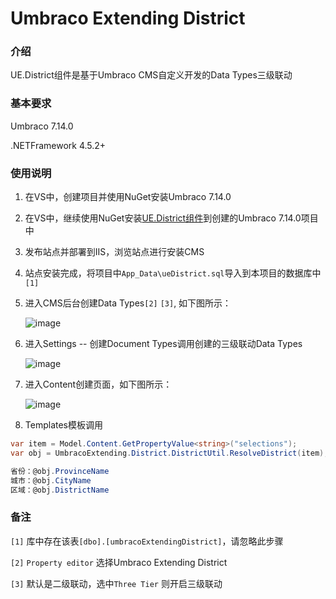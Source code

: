# Umbraco Extending District #

### 介绍
UE.District组件是基于Umbraco CMS自定义开发的Data Types三级联动

### 基本要求

Umbraco 7.14.0

.NETFramework 4.5.2+

### 使用说明

1. 在VS中，创建项目并使用NuGet安装Umbraco 7.14.0
2. 在VS中，继续使用NuGet安装[UE.District组件](https://www.nuget.org/packages/UmbracoExtending.District "点击获取UE.District组件")到创建的Umbraco 7.14.0项目中
3. 发布站点并部署到IIS，浏览站点进行安装CMS

4. 站点安装完成，将项目中`App_Data\ueDistrict.sql`导入到本项目的数据库中`[1]`

5. 进入CMS后台创建Data Types`[2]` `[3]`, 如下图所示：

    ![image](https://raw.githubusercontent.com/omp2013/UmbracoExtindingDocs/master/district/images/DataTypes.jpg)

6. 进入Settings -- 创建Document Types调用创建的三级联动Data Types

    ![image](https://raw.githubusercontent.com/omp2013/UmbracoExtindingDocs/master/district/images/doc_type.jpg)

7. 进入Content创建页面，如下图所示：

    ![image](https://raw.githubusercontent.com/omp2013/UmbracoExtindingDocs/master/district/images/Rendering.jpg)

8. Templates模板调用
```C#
var item = Model.Content.GetPropertyValue<string>("selections");
var obj = UmbracoExtending.District.DistrictUtil.ResolveDistrict(item);

省份：@obj.ProvinceName
城市：@obj.CityName
区域：@obj.DistrictName
```


### 备注

`[1]` 库中存在该表`[dbo].[umbracoExtendingDistrict]`，请忽略此步骤

`[2]` `Property editor` 选择Umbraco Extending District

`[3]` 默认是二级联动，选中`Three Tier` 则开启三级联动
